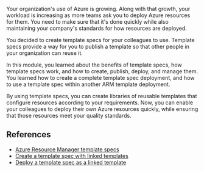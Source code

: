 Your organization's use of Azure is growing. Along with that growth, your workload is increasing as more teams ask you to deploy Azure resources for them. You need to make sure that it's done quickly while also maintaining your company's standards for how resources are deployed. 

You decided to create template specs for your colleagues to use. Template specs provide a way for you to publish a template so that other people in your organization can reuse it.

In this module, you learned about the benefits of template specs, how template specs work, and how to create, publish, deploy, and manage them. You learned how to create a complete template spec deployment, and how to use a template spec within another ARM template deployment.

By using template specs, you can create libraries of reusable templates that configure resources according to your requirements. Now, you can enable your colleagues to deploy their own Azure resources quickly, while ensuring that those resources meet your quality standards.

## References

- [Azure Resource Manager template specs](/azure/azure-resource-manager/templates/template-specs)
- [Create a template spec with linked templates](/azure/azure-resource-manager/templates/template-specs-create-linked)
- [Deploy a template spec as a linked template](/azure/azure-resource-manager/templates/template-specs-deploy-linked-template)
